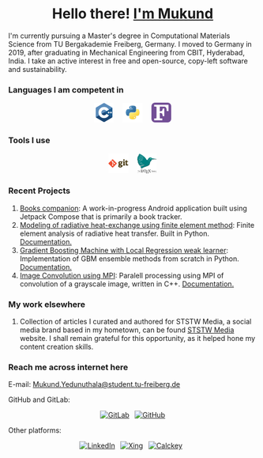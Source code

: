 <h1 align = "center">
Hello there! <a href = "https://mukund-yedunuthala.gitlab.io">I'm Mukund</a>
</h1>

I'm currently pursuing a Master's degree in Computational Materials Science from TU Bergakademie Freiberg, Germany. I moved to Germany in 2019, after graduating in Mechanical Engineering from CBIT, Hyderabad, India. I take an active interest in free and open-source, copy-left software and sustainability. 

### Languages I am competent in

<p align="center">
<a href="https://github.com/topics/cpp"><img src="https://raw.githubusercontent.com/github/explore/180320cffc25f4ed1bbdfd33d4db3a66eeeeb358/topics/cpp/cpp.png"  height="40"></a>&emsp;
<a href="https://github.com/topics/python"><img src="https://raw.githubusercontent.com/github/explore/80688e429a7d4ef2fca1e82350fe8e3517d3494d/topics/python/python.png"  height="40"></a>&emsp;
<a href="https://github.com/topics/fortran"><img src="https://raw.githubusercontent.com/github/explore/5103391a5a07b690f170019df10d2e6f9d1f3b09/topics/fortran/fortran.png"  height="40"></a>
</p>

### Tools I use 
<p align="center">
    <a href="https://github.com/topics/git"><img src="https://raw.githubusercontent.com/github/explore/80688e429a7d4ef2fca1e82350fe8e3517d3494d/topics/git/git.png"  height="40"></a>&emsp;
    <a href="https://github.com/topics/latex"><img src="https://raw.githubusercontent.com/github/explore/80688e429a7d4ef2fca1e82350fe8e3517d3494d/topics/latex/latex.png"  height="40"></a>
</p>



### Recent Projects

1. [Books companion](https://github.com/mukund-yedunuthala/BooksCompanionApp): A work-in-progress Android application built using Jetpack Compose that is primarily a book tracker.
2. [Modeling of radiative heat-exchange using finite element method](https://gitlab.com/mukund-yedunuthala/ppp-ss2022): Finite element analysis of radiative heat transfer. Built in Python. [Documentation.](https://mukund-yedunuthala.gitlab.io/ppp-ss2022/)
3. [Gradient Boosting Machine with Local Regression weak learner](https://gitlab.com/mukund-yedunuthala/ppp-ws21-22): Implementation of GBM ensemble methods from scratch in Python.  [Documentation.](https://mukund-yedunuthala.gitlab.io/ppp-ws21-22/)
4. [Image Convolution using MPI](https://gitlab.com/mukund-yedunuthala/hpc-img-convolution): Paralell processing using MPI of convolution of a grayscale image, written in C++. [Documentation.](https://mukund-yedunuthala.gitlab.io/hpc-img-convolution)

### My work elsewhere
1. Collection of articles I curated and authored for STSTW Media, a social media brand based in my hometown, can be found [STSTW Media](https://www.ststworld.com/author/mukund-kashyap/) website. I shall remain grateful for this opportunity, as it helped hone my content creation skills.



### Reach me across internet here
E-mail: [Mukund.Yedunuthala@student.tu-freiberg.de](mailto:Mukund.Yedunuthala@student.tu-freiberg.de)

GitHub and GitLab:
<p align="center">
  <a href="https://gitlab.com/mukund-yedunuthala"><img src="https://img.shields.io/badge/GitLab--_.svg?style=flat-square&color=FCA121&logo=gitlab" alt="GitLab"></a>&ensp;
  <a href="https://github.com/mukund-yedunuthala"><img src="https://img.shields.io/badge/GitHub--_.svg?style=flat-square&color=181717&labelColor=181717&logo=github" alt="GitHub"></a>
</p>

Other platforms:
<p align="center">
  <a href="https://www.linkedin.com/in/vmkyedunuthala/"><img src="https://img.shields.io/badge/LinkedIn--_.svg?style=flat-square&color=0077B5&logo=linkedin" alt="LinkedIn"></a>&ensp;
  <a href="https://www.xing.com/profile/VenkataMukundKashyap_Yedunuthala"><img src="https://img.shields.io/badge/Xing--_.svg?style=flat-square&color=006567&labelColor=006567&logo=xing" alt="Xing"></a>&ensp;
  <a href="https://calckey.social/@mukskashyap"><img src="https://img.shields.io/badge/Calckey--%239ccfd8?style=flat-square&labelColor=31748f" alt="Calckey"></a>&ensp;
</p>

